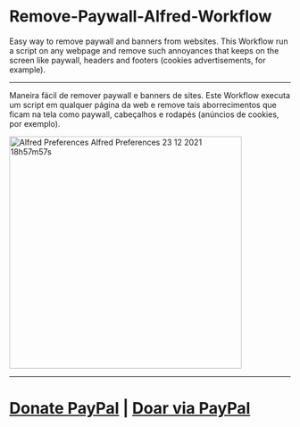 # Remove-Paywall-Alfred-Workflow
Easy way to remove paywall and banners from websites.
This Workflow run a script on any webpage and remove such annoyances that keeps on the screen like paywall, headers and footers (cookies advertisements, for example).

---
Maneira fácil de remover paywall e banners de sites.
Este Workflow executa um script em qualquer página da web e remove tais aborrecimentos que ficam na tela como paywall, cabeçalhos e rodapés (anúncios de cookies, por exemplo).

<img width="416" alt="Alfred Preferences  Alfred Preferences  23 12 2021  18h57m57s" src="https://user-images.githubusercontent.com/7749461/147294631-46aacd88-cd96-4f41-816b-2ae45c8ba851.png">

---
# [Donate PayPal](https://paypal.me/gustavosaez) | [Doar via PayPal](https://paypal.me/gustavosaez)
